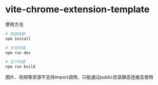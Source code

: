 # vite-chrome-extension-template

使用方法

```powershell
# 安装依赖
npm install

# 开发环境
npm run dev

# 生产构建
npm run build
```

图片、视频等资源不支持import调用，只能通过public目录静态连接去使用
